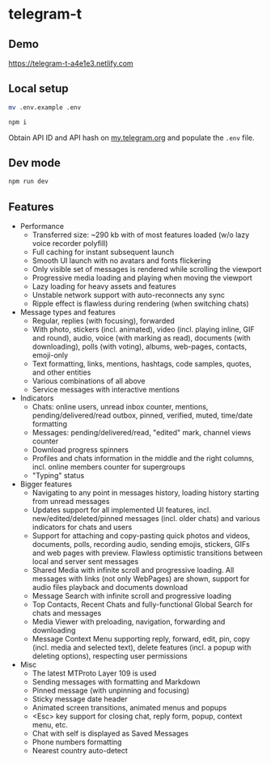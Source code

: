 # telegram-t

## Demo

https://telegram-t-a4e1e3.netlify.com

## Local setup

```sh
mv .env.example .env

npm i
```

Obtain API ID and API hash on [my.telegram.org](https://my.telegram.org) and populate the `.env` file.

## Dev mode

```sh
npm run dev
```

## **Features**
   - Performance
     - Transferred size: ~290 kb with of most features loaded (w/o lazy voice recorder polyfill)
     - Full caching for instant subsequent launch
     - Smooth UI launch with no avatars and fonts flickering
     - Only visible set of messages is rendered while scrolling the viewport
     - Progressive media loading and playing when moving the viewport
     - Lazy loading for heavy assets and features
     - Unstable network support with auto-reconnects any sync
     - Ripple effect is flawless during rendering (when switching chats)
   - Message types and features
     - Regular, replies (with focusing), forwarded
     - With photo, stickers (incl. animated), video (incl. playing inline, GIF and round), audio, voice (with marking as read), documents (with downloading), polls (with voting), albums, web-pages, contacts, emoji-only
     - Text formatting, links, mentions, hashtags, code samples, quotes, and other entities
     - Various combinations of all above
     - Service messages with interactive mentions
   - Indicators
     - Chats: online users, unread inbox counter, mentions, pending/delivered/read outbox, pinned, verified, muted, time/date formatting
     - Messages: pending/delivered/read, "edited" mark, channel views counter
     - Download progress spinners
     - Profiles and chats information in the middle and the right columns, incl. online members counter for supergroups
     - "Typing" status
   - Bigger features
     - Navigating to any point in messages history, loading history starting from unread messages
     - Updates support for all implemented UI features, incl. new/edited/deleted/pinned messages (incl. older chats) and various indicators for chats and users
     - Support for attaching and copy-pasting quick photos and videos, documents, polls, recording audio, sending emojis, stickers, GIFs and web pages with preview. Flawless optimistic transitions between local and server sent messages
     - Shared Media with infinite scroll and progressive loading. All messages with links (not only WebPages) are shown, support for audio files playback and documents download
     - Message Search with infinite scroll and progressive loading
     - Top Contacts, Recent Chats and fully-functional Global Search for chats and messages
     - Media Viewer with preloading, navigation, forwarding and downloading
     - Message Context Menu supporting reply, forward, edit, pin, copy (incl. media and selected text), delete features (incl. a popup with deleting options), respecting user permissions
   - Misc
     - The latest MTProto Layer 109 is used
     - Sending messages with formatting and Markdown
     - Pinned message (with unpinning and focusing)
     - Sticky message date header
     - Animated screen transitions, animated menus and popups
     - \<Esc> key support for closing chat, reply form, popup, context menu, etc.
     - Chat with self is displayed as Saved Messages
     - Phone numbers formatting
     - Nearest country auto-detect
